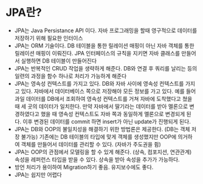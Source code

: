 # JPA란?

- JPA는 Java Persistance API 이다.
	 자바 프로그래밍을 할때 영구적으로 데이터를 저장하기 위해 필요한 인터이스
- JPA는 ORM 기술이다.
	 DB 테이블을 통한 릴레이션 매핑이 아닌 자바 객체를 통한 릴레이션 매핑이 이뤄진다. JPA 인터페이스의 규칙을 지키면 자바 클래스를 만들어서 실행하면 DB 테이블이 만들어진다
- JPA는 반복적인 CRUD 작업을 생략하게 해준다.
	 DB와 연결 후 쿼리를 날리는 등의 일련의 과정을 함수 하나로 처리가 가능하게 해준다
- JPA는 영속성 컨텍스트를 가지고 있다.
	 DB와 자바 사이에 영속성 컨텍스트를 가지고 있다. 자바에서 데이터베이스 쪽으로 저장해야 모든 정보를 가고 있다. 예를 들어 과일 데이터를 DB에서 조회하여 영속성 컨텍스트를 거쳐 자바에 도착했다고 쳤을 때 세 곳의 데이터가 일치한다. 만약 자바에서 딸기라는 데이터를 받아 멜론으로 변경하였다고 했을 때 영속성 컨텍스트도 자바 쪽과 동일하게 멜론으로 변경되게 된다. 이후 변경된 데이터를 commit 하면 insert가 아닌 update가 진행되게 된다.
- JPA는 DB와 OOP의 불일치성을 해결하기 위한 방법론은 제공한다. (DB는 객체 저장 불가능)
	 기존에는 DB 테이블의 타입에 맞게 객체를 생성했지만 OOP에 의거하여 객체를 만들어서 데이터를 관리할 수 있다. (자바가 주도권을 쥠)
- JPA는 OOP의 관점에서 모델링을 할 수 있게 해준다. (상속, 컴포지션, 연관관계)
	 속성을 레퍼런스 타입을 받을 수 있다. 상속을 받아 속성을 추가가 가능하다.
- 방언 처리가 용이하여 Migration하기 좋음. 유지보수에도 좋다.
- JPA는 쉽지만 어렵다